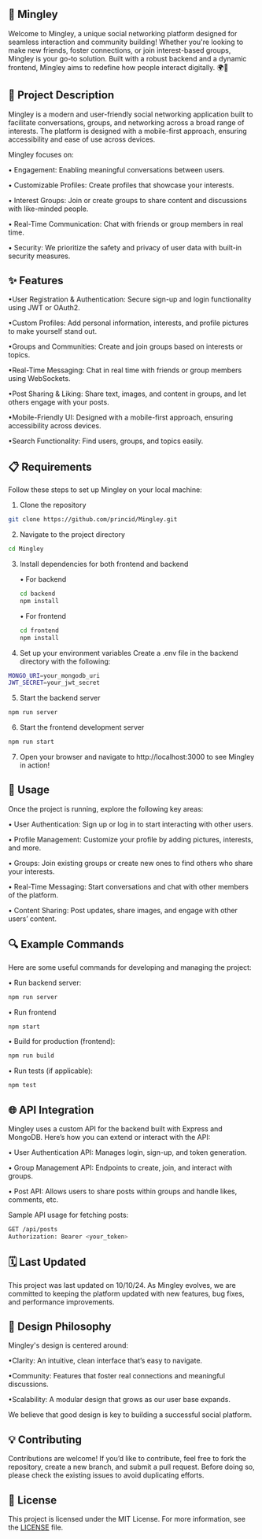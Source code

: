 
## 🎉 Mingley
Welcome to Mingley, a unique social networking platform designed for seamless interaction and community building! Whether you're looking to make new friends, foster connections, or join interest-based groups, Mingley is your go-to solution. Built with a robust backend and a dynamic frontend, Mingley aims to redefine how people interact digitally. 🌍💬


## 🌟 Project Description
Mingley is a modern and user-friendly social networking application built to facilitate conversations, groups, and networking across a broad range of interests. The platform is designed with a mobile-first approach, ensuring accessibility and ease of use across devices.

Mingley focuses on:

 • Engagement: Enabling meaningful conversations between users.

 • Customizable Profiles: Create profiles that showcase your      interests.

 • Interest Groups: Join or create groups to share content and discussions with like-minded people.

 • Real-Time Communication: Chat with friends or group members in real time.

 • Security: We prioritize the safety and privacy of user data with built-in security measures.

## ✨ Features

•User Registration & Authentication: Secure sign-up and login functionality using JWT or OAuth2.

•Custom Profiles: Add personal information, interests, and profile pictures to make yourself stand out.

•Groups and Communities: Create and join groups based on interests or topics.

•Real-Time Messaging: Chat in real time with friends or group members using WebSockets.

•Post Sharing & Liking: Share text, images, and content in groups, and let others engage with your posts.

•Mobile-Friendly UI: Designed with a mobile-first approach, ensuring accessibility across devices.

•Search Functionality: Find users, groups, and topics easily.
## 📋 Requirements

Follow these steps to set up Mingley on your local machine:

1. Clone the repository
```bash
git clone https://github.com/princid/Mingley.git
```
2. Navigate to the project directory
```bash
cd Mingley
```
3. Install dependencies for both frontend and backend

    • For backend
    ```bash
    cd backend
    npm install
    ```
    • For frontend
    ```bash
    cd frontend
    npm install
    ```
4. Set up your environment variables
Create a .env file in the backend directory with the following:
```bash
MONGO_URI=your_mongodb_uri
JWT_SECRET=your_jwt_secret
```
5. Start the backend server
```bash
npm run server
```
6. Start the frontend development server
```bash
npm run start
```
7. Open your browser and navigate to http://localhost:3000 to see Mingley in action!



## 🚀 Usage

Once the project is running, explore the following key areas:

• User Authentication: Sign up or log in to start interacting with other users.

• Profile Management: Customize your profile by adding pictures, interests, and more.

• Groups: Join existing groups or create new ones to find others who share your interests.

• Real-Time Messaging: Start conversations and chat with other members of the platform.

• Content Sharing: Post updates, share images, and engage with other users’ content.


## 🔍 Example Commands

Here are some useful commands for developing and managing the project:

• Run backend server:
```bash
npm run server
```
• Run frontend
```bash
npm start

```
• Build for production (frontend):
```bash
npm run build

```
• Run tests (if applicable):
```bash
npm test

```


## 🌐 API Integration

Mingley uses a custom API for the backend built with Express and MongoDB. Here’s how you can extend or interact with the API:

• User Authentication API: Manages login, sign-up, and token generation.

• Group Management API: Endpoints to create, join, and interact with groups.

• Post API: Allows users to share posts within groups and handle likes, comments, etc.


Sample API usage for fetching posts:
```bash
GET /api/posts
Authorization: Bearer <your_token>
```



## 🗓 Last Updated

This project was last updated on 10/10/24. As Mingley evolves, we are committed to keeping the platform updated with new features, bug fixes, and performance improvements.
## 🎨 Design Philosophy

Mingley's design is centered around:

•Clarity: An intuitive, clean interface that’s easy to navigate.

•Community: Features that foster real connections and meaningful discussions.

•Scalability: A modular design that grows as our user base expands.

We believe that good design is key to building a successful social platform.
## 💡 Contributing

Contributions are welcome! If you’d like to contribute, feel free to fork the repository, create a new branch, and submit a pull request. Before doing so, please check the existing issues to avoid duplicating efforts.
## 📄 License

This project is licensed under the MIT License. For more information, see the [LICENSE](https://github.com/AbhishekU007/Mingley/blob/main/LICENSE) file.


